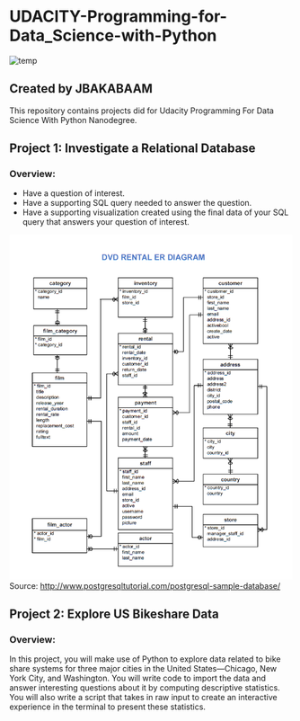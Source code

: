 UDACITY-Programming-for-Data_Science-with-Python
===
![temp](https://user-images.githubusercontent.com/103108988/164614280-c19fba8b-ab6c-4f92-8fbd-a47cd5bb6818.jpeg)

Created by JBAKABAAM
---
This repository contains projects did for Udacity Programming For Data Science With Python Nanodegree.

Project 1: Investigate a Relational Database
---
### Overview:
- Have a question of interest.
- Have a supporting SQL query needed to answer the question.
- Have a supporting visualization created using the final data of your SQL query that answers your question of interest.

![](https://github.com/jbakabaam/UDACITY-Programming-for-Data-Science-with-Python/blob/master/Images/dvd-rental-erd-2.png?raw=true)  
Source: http://www.postgresqltutorial.com/postgresql-sample-database/

Project 2: Explore US Bikeshare Data
---
### Overview:
In this project, you will make use of Python to explore data related to bike share systems for three major cities in the United States—Chicago, New York City, and Washington. You will write code to import the data and answer interesting questions about it by computing descriptive statistics. You will also write a script that takes in raw input to create an interactive experience in the terminal to present these statistics.
